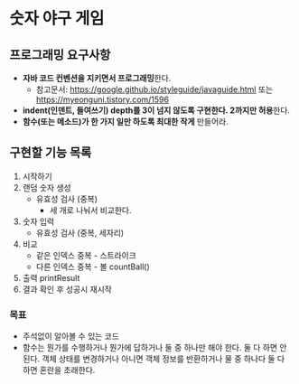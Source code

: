 # 숫자 야구 게임



## 프로그래밍 요구사항

- **자바 코드 컨벤션을 지키면서 프로그래밍**한다.
  - 참고문서: https://google.github.io/styleguide/javaguide.html 또는 https://myeonguni.tistory.com/1596
- **indent(인덴트, 들여쓰기) depth를 3이 넘지 않도록 구현한다. 2까지만 허용**한다.
- **함수(또는 메소드)가 한 가지 일만 하도록 최대한 작게** 만들어라.



## 구현할 기능 목록

1. 시작하기
2. 랜덤 숫자 생성
   - 유효성 검사 (중복)
     - 세 개로 나눠서 비교한다.
3. 숫자 입력
   - 유효성 검사 (중복, 세자리)
4. 비교 
   - 같은 인덱스 중복 - 스트라이크
   - 다른 인덱스 중복 - 볼 countBall()
5. 출력 printResult
6. 결과 확인 후 성공시 재시작





### 목표

- 주석없이 알아볼 수 있는 코드
- 함수는 뭔가를 수행하거나 뭔가에 답하거나 둘 중 하나만 해야 한다. 둘 다 하면 안 된다. 객체 상태를 변경하거나 아니면 객체 정보를 반환하거나 물 중 하나다 둘 다 하면 혼란을 초래한다. 